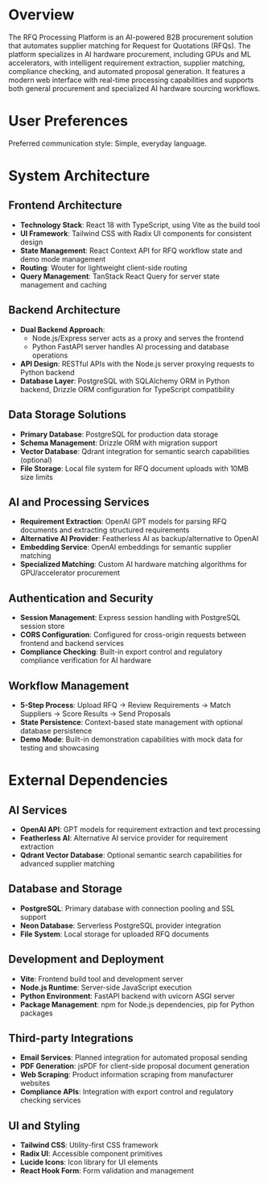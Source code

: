 # Overview

The RFQ Processing Platform is an AI-powered B2B procurement solution that automates supplier matching for Request for Quotations (RFQs). The platform specializes in AI hardware procurement, including GPUs and ML accelerators, with intelligent requirement extraction, supplier matching, compliance checking, and automated proposal generation. It features a modern web interface with real-time processing capabilities and supports both general procurement and specialized AI hardware sourcing workflows.

# User Preferences

Preferred communication style: Simple, everyday language.

# System Architecture

## Frontend Architecture
- **Technology Stack**: React 18 with TypeScript, using Vite as the build tool
- **UI Framework**: Tailwind CSS with Radix UI components for consistent design
- **State Management**: React Context API for RFQ workflow state and demo mode management
- **Routing**: Wouter for lightweight client-side routing
- **Query Management**: TanStack React Query for server state management and caching

## Backend Architecture
- **Dual Backend Approach**: 
  - Node.js/Express server acts as a proxy and serves the frontend
  - Python FastAPI server handles AI processing and database operations
- **API Design**: RESTful APIs with the Node.js server proxying requests to Python backend
- **Database Layer**: PostgreSQL with SQLAlchemy ORM in Python backend, Drizzle ORM configuration for TypeScript compatibility

## Data Storage Solutions
- **Primary Database**: PostgreSQL for production data storage
- **Schema Management**: Drizzle ORM with migration support
- **Vector Database**: Qdrant integration for semantic search capabilities (optional)
- **File Storage**: Local file system for RFQ document uploads with 10MB size limits

## AI and Processing Services
- **Requirement Extraction**: OpenAI GPT models for parsing RFQ documents and extracting structured requirements
- **Alternative AI Provider**: Featherless AI as backup/alternative to OpenAI
- **Embedding Service**: OpenAI embeddings for semantic supplier matching
- **Specialized Matching**: Custom AI hardware matching algorithms for GPU/accelerator procurement

## Authentication and Security
- **Session Management**: Express session handling with PostgreSQL session store
- **CORS Configuration**: Configured for cross-origin requests between frontend and backend services
- **Compliance Checking**: Built-in export control and regulatory compliance verification for AI hardware

## Workflow Management
- **5-Step Process**: Upload RFQ → Review Requirements → Match Suppliers → Score Results → Send Proposals
- **State Persistence**: Context-based state management with optional database persistence
- **Demo Mode**: Built-in demonstration capabilities with mock data for testing and showcasing

# External Dependencies

## AI Services
- **OpenAI API**: GPT models for requirement extraction and text processing
- **Featherless AI**: Alternative AI service provider for requirement extraction
- **Qdrant Vector Database**: Optional semantic search capabilities for advanced supplier matching

## Database and Storage
- **PostgreSQL**: Primary database with connection pooling and SSL support
- **Neon Database**: Serverless PostgreSQL provider integration
- **File System**: Local storage for uploaded RFQ documents

## Development and Deployment
- **Vite**: Frontend build tool and development server
- **Node.js Runtime**: Server-side JavaScript execution
- **Python Environment**: FastAPI backend with uvicorn ASGI server
- **Package Management**: npm for Node.js dependencies, pip for Python packages

## Third-party Integrations
- **Email Services**: Planned integration for automated proposal sending
- **PDF Generation**: jsPDF for client-side proposal document generation
- **Web Scraping**: Product information scraping from manufacturer websites
- **Compliance APIs**: Integration with export control and regulatory checking services

## UI and Styling
- **Tailwind CSS**: Utility-first CSS framework
- **Radix UI**: Accessible component primitives
- **Lucide Icons**: Icon library for UI elements
- **React Hook Form**: Form validation and management